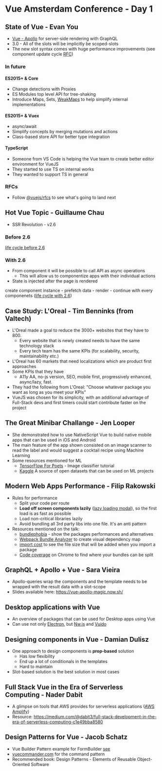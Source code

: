# Vue Amsterdam Conference - Day 1

## State of Vue - Evan You
- [Vue - Apollo](https://vue-apollo.netlify.com/) for server-side rendering with GraphQL
- 3.0 - All of the slots will be implicitly be scoped-slots
- The new slot syntax comes with huge performance improvements (see component update cycle [RFC](https://github.com/vuejs/rfcs/blob/master/active-rfcs/0001-new-slot-syntax.md))

### In future
#### ES2015+ & Core
- Change detections with Proxies
- ES Modules top level API for tree-shaking 
- Introduce Maps, Sets, [WeakMaps](https://developer.mozilla.org/en-US/docs/Web/JavaScript/Reference/Global_Objects/WeakMap) to help simplify internal implementations
#### ES2015+ & Vuex
- async/await
- Simplify concepts by merging mutations and actions
- Class-based store API for better type integration
#### TypeScript
- Someone from VS Code is helping the Vue team to create better editor environment for VueJS
- They started to use TS on internal works
- They wanted to support TS in general
### RFCs
- Follow [@vuejs/rfcs](https://github.com/vuejs/rfcs) to see what's going to land next

## Hot Vue Topic - Guillaume Chau
- SSR Revolution - v2.6

### Before 2.6
[life cycle before 2.6](../photos/before-2.6.jpg)

### With 2.6
- From component it will be possible to call API as async operations
  - This will allow us to componentize apps with their individual actions
- State is injected after the page is rendered

create component instance - prefetch data - render - continue with every componenets ([life cycle with 2.6](../photos/with-2.6.jpg))

## Case Study: L'Oreal - Tim Benninks (from Valtech)
- L'Oreal made a goal to reduce the 3000+ websites that they have to 800. 
  - Every website that is newly created needs to have the same technology stack
  - Every tech team has the same KPIs (for scalability, security, maintainability etc.)
- L'Oreal has 60 markets that need localizations which are product first approaches
- Some KPIs that they have
  - A11y AA, no-js version, SEO, mobile first, progressively enhanced, async/lazy, fast.
- They had the following from L'Oreal: "Choose whatever package you want as long as you meet your KPIs"
- VueJS was chosen for its simplicity, with an additional advantage of Full-Stack devs and first timers could start contribute faster on the project

## The Great Minibar Challange - Jen Looper 
- She demonstrated how to use NativeScript Vue to build native mobile apps that can be used in iOS and Android
- The main feature of the app shown consisted on an image scanner to read the label and would suggest a cocktail recipe using Machine Learning
- Some resources mentioned for ML
  - [TensorFlow For Poets](https://codelabs.developers.google.com/codelabs/tensorflow-for-poets/index.html?index=..%2F..index#0) - Image classifier tutorial
  - [Kaggle](https://www.kaggle.com/) A source of open datasets that can be used on ML projects

## Modern Web Apps Performance - Filip Rakowski
- Rules for performance
  - Split your code per route
  - **Load off screen components lazily** ([lazy loading modal](../photos/lazy-loading-modal.jpg)), so the first load is as fast as possible
  - Load non-critical libraries lazily
  - Avoid bundling all 3rd party libs into one file. It's an anti pattern
- Resources mentioned on the talk:
  - [bundlephobia](https://bundlephobia.com/) - show the packages performances and alternatives
  - [Webpack Bundle Analyzer](https://www.npmjs.com/package/webpack-bundle-analyzer) to create visual dependency map
  - [import cost](https://github.com/wix/import-cost) to see the file size that will be added when you import a package
  - [Code coverage](https://developers.google.com/web/updates/2017/04/devtools-release-notes#coverage) on Chrome to find where your bundles can be split

## GraphQL + Apollo + Vue - Sara Vieira
- Apollo-queries wrap the components and the template needs to be wrapped with the result data with a slot-scope
- Slides available here: https://vue-apollo-magic.now.sh/

## Desktop applications with Vue
- An overview of packages that can be used for Desktop apps using Vue
- Can use not only [Electron](https://electronjs.org/), but [Nw.js](https://nwjs.io/) and [Vuido](https://github.com/mimecorg/vuido)

## Designing components in Vue - Damian Dulisz
- One approach to design components is **prop-based** solution
  - Has low flexibility
  - End up a lot of conditionals in the templates
  - Hard to maintain
- Slot-based solution is the best solution in most cases

## Full Stack Vue in the Era of Serverless Computing - Nader Dabit
- A glimpse on tools that AWS provides for serverless applications ([AWS Amplify](https://aws-amplify.github.io/))
- Resource: https://medium.com/@dabit3/full-stack-development-in-the-era-of-serverless-computing-c1e49bba8580

## Design Patterns for Vue - Jacob Schatz
- Vue Builder Pattern example for FormBuilder [see](https://codesandbox.io/s/rmmprvonnm)
- [vuecommander.com](https://vuecommander.com/) for the command pattern
- Recommended book: Design Patterns - Elements of Reusable Object-Oriented Software
